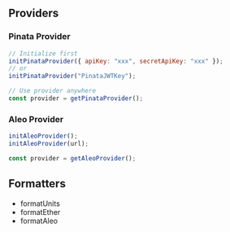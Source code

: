 ## Providers

### Pinata Provider

```js
// Initialize first
initPinataProvider({ apiKey: "xxx", secretApiKey: "xxx" });
// or
initPinataProvider("PinataJWTKey");

// Use provider anywhere
const provider = getPinataProvider();
```

### Aleo Provider

```js
initAleoProvider();
initAleoProvider(url);

const provider = getAleoProvider();
```

## Formatters

- formatUnits
- formatEther
- formatAleo
